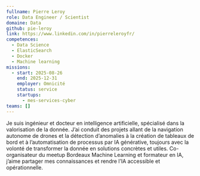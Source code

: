 ```yaml
---
fullname: Pierre Leroy
role: Data Engineer / Scientist
domaine: Data
github: pie-leroy
link: https://www.linkedin.com/in/pierreleroyfr/
competences:
  - Data Science
  - ElasticSearch
  - Docker
  - Machine learning
missions:
  - start: 2025-08-26
    end: 2025-12-31
    employer: Omnicité
    status: service
    startups:
      - mes-services-cyber
teams: []
---
```

Je suis ingénieur et docteur en intelligence artificielle, spécialisé dans la valorisation de la donnée. J’ai conduit des projets allant de la navigation autonome de drones et la détection d’anomalies à la création de tableaux de bord et à l’automatisation de processus par IA générative, toujours avec la volonté de transformer la donnée en solutions concrètes et utiles. Co-organisateur du meetup Bordeaux Machine Learning et formateur en IA, j’aime partager mes connaissances et rendre l’IA accessible et opérationnelle.